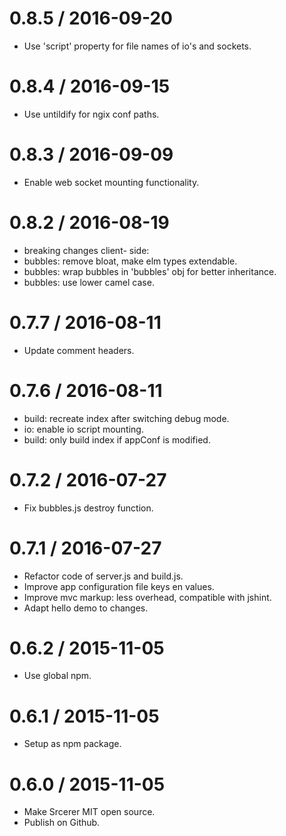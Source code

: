 0.8.5 / 2016-09-20
===================
* Use 'script' property for file names of io's and sockets.

0.8.4 / 2016-09-15
===================
* Use untildify for ngix conf paths.

0.8.3 / 2016-09-09
===================
 * Enable web socket mounting functionality.

0.8.2 / 2016-08-19
===================
 * breaking changes client- side:
 * bubbles: remove bloat, make elm types extendable.
 * bubbles: wrap bubbles in 'bubbles' obj for better inheritance.
 * bubbles: use lower camel case.

0.7.7 / 2016-08-11
===================
 * Update comment headers.

0.7.6 / 2016-08-11
===================
 * build: recreate index after switching debug mode.
 * io: enable io script mounting.
 * build: only build index if appConf is modified.

0.7.2 / 2016-07-27
===================
 * Fix bubbles.js destroy function.

0.7.1 / 2016-07-27
===================
 * Refactor code of server.js and build.js.
 * Improve app configuration file keys en values.
 * Improve mvc markup: less overhead, compatible with jshint.
 * Adapt hello demo to changes.

0.6.2 / 2015-11-05
===================
 * Use global npm.

0.6.1 / 2015-11-05
===================
 * Setup as npm package.

0.6.0 / 2015-11-05
===================
 * Make Srcerer MIT open source.
 * Publish on Github.

